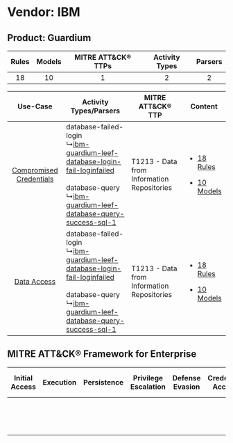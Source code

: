 Vendor: IBM
===========
Product: Guardium
-----------------
| Rules | Models | MITRE ATT&CK® TTPs | Activity Types | Parsers |
|:-----:|:------:|:------------------:|:--------------:|:-------:|
|  18   |   10   |         1          |       2        |    2    |

|    Use-Case    | Activity Types/Parsers    | MITRE ATT&CK® TTP    | Content    |
|:----:| ---- | ---- | ---- |
| [Compromised Credentials](../../../UseCases/uc_compromised_credentials.md) |  database-failed-login<br> ↳[ibm-guardium-leef-database-login-fail-loginfailed](Ps/pC_ibmguardiumleefdatabaseloginfailloginfailed.md)<br><br> database-query<br> ↳[ibm-guardium-leef-database-query-success-sql-1](Ps/pC_ibmguardiumleefdatabasequerysuccesssql1.md)<br> | T1213 - Data from Information Repositories<br> | [<ul><li>18 Rules</li></ul><ul><li>10 Models</li></ul>](RM/r_m_ibm_guardium_Compromised_Credentials.md) |
|    [Data Access](../../../UseCases/uc_data_access.md)    |  database-failed-login<br> ↳[ibm-guardium-leef-database-login-fail-loginfailed](Ps/pC_ibmguardiumleefdatabaseloginfailloginfailed.md)<br><br> database-query<br> ↳[ibm-guardium-leef-database-query-success-sql-1](Ps/pC_ibmguardiumleefdatabasequerysuccesssql1.md)<br> | T1213 - Data from Information Repositories<br> | [<ul><li>18 Rules</li></ul><ul><li>10 Models</li></ul>](RM/r_m_ibm_guardium_Data_Access.md)    |

MITRE ATT&CK® Framework for Enterprise
--------------------------------------
| Initial Access | Execution | Persistence | Privilege Escalation | Defense Evasion | Credential Access | Discovery | Lateral Movement | Collection                                                                              | Command and Control | Exfiltration | Impact |
| -------------- | --------- | ----------- | -------------------- | --------------- | ----------------- | --------- | ---------------- | --------------------------------------------------------------------------------------- | ------------------- | ------------ | ------ |
|                |           |             |                      |                 |                   |           |                  | [Data from Information Repositories](https://attack.mitre.org/techniques/T1213)<br><br> |                     |              |        |